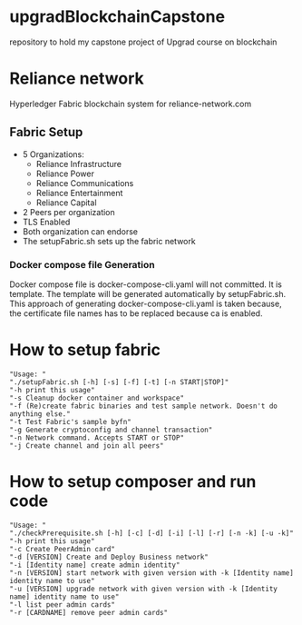# upgradBlockchainCapstone
repository to hold my capstone project of Upgrad course on blockchain

# Reliance network
Hyperledger Fabric blockchain system for reliance-network.com

## Fabric Setup
- 5 Organizations:
    - Reliance Infrastructure
    - Reliance Power
    - Reliance Communications
    - Reliance Entertainment
    - Reliance Capital
- 2 Peers per organization
- TLS Enabled
- Both organization can endorse
- The setupFabric.sh sets up the fabric network

### Docker compose file Generation
Docker compose file is docker-compose-cli.yaml will not committed. It is template. The template will be generated automatically by setupFabric.sh. This approach of generating docker-compose-cli.yaml is taken because, the certificate file names has to be replaced because ca is enabled.

# How to setup fabric 
    "Usage: "
    "./setupFabric.sh [-h] [-s] [-f] [-t] [-n START|STOP]"
    "-h print this usage"
    "-s Cleanup docker container and workspace"
    "-f (Re)create fabric binaries and test sample network. Doesn't do anything else."
    "-t Test Fabric's sample byfn"
    "-g Generate cryptoconfig and channel transaction"
    "-n Network command. Accepts START or STOP"
    "-j Create channel and join all peers"

# How to setup composer and run code
    "Usage: "
    "./checkPrerequisite.sh [-h] [-c] [-d] [-i] [-l] [-r] [-n -k] [-u -k]"
    "-h print this usage"
    "-c Create PeerAdmin card"
    "-d [VERSION] Create and Deploy Business network"
    "-i [Identity name] create admin identity"
    "-n [VERSION] start network with given version with -k [Identity name] identity name to use"
    "-u [VERSION] upgrade network with given version with -k [Identity name] identity name to use"
    "-l list peer admin cards"
    "-r [CARDNAME] remove peer admin cards"
